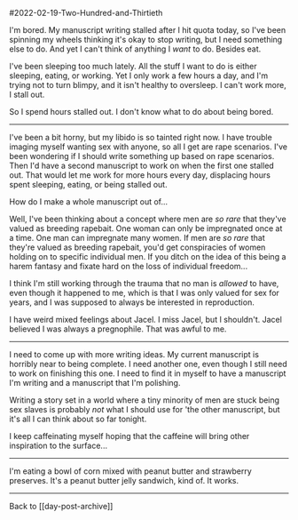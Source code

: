 #2022-02-19-Two-Hundred-and-Thirtieth

I'm bored.  My manuscript writing stalled after I hit quota today, so I've been spinning my wheels thinking it's okay to stop writing, but I need something else to do.  And yet I can't think of anything I *want* to do.  Besides eat.

I've been sleeping too much lately.  All the stuff I want to do is either sleeping, eating, or working.  Yet I only work a few hours a day, and I'm trying not to turn blimpy, and it isn't healthy to oversleep.  I can't work more, I stall out.

So I spend hours stalled out.  I don't know what to do about being bored.

---
I've been a bit horny, but my libido is so tainted right now.  I have trouble imaging myself wanting sex with anyone, so all I get are rape scenarios.  I've been wondering if I should write something up based on rape scenarios.  Then I'd have a second manuscript to work on when the first one stalled out.  That would let me work for more hours every day, displacing hours spent sleeping, eating, or being stalled out.

How do I make a whole manuscript out of...

Well, I've been thinking about a concept where men are *so rare* that they've valued as breeding rapebait.  One woman can only be impregnated once at a time.  One man can impregnate many women.  If men are *so rare* that they're valued as breeding rapebait, you'd get conspiracies of women holding on to specific individual men.  If you ditch on the idea of this being a harem fantasy and fixate hard on the loss of individual freedom...

I think I'm still working through the trauma that no man is *allowed* to have, even though it happened to me, which is that I was only valued for sex for years, and I was supposed to always be interested in reproduction.

I have weird mixed feelings about Jacel.  I miss Jacel, but I shouldn't.  Jacel believed I was always a pregnophile.  That was awful to me.

---
I need to come up with more writing ideas.  My current manuscript is horribly near to being complete.  I need another one, even though I still need to work on finishing this one.  I need to find it in myself to have a manuscript I'm writing and a manuscript that I'm polishing.

Writing a story set in a world where a tiny minority of men are stuck being sex slaves is probably *not* what I should use for 'the other manuscript, but it's all I can think about so far tonight.

I keep caffeinating myself hoping that the caffeine will bring other inspiration to the surface...

---
I'm eating a bowl of corn mixed with peanut butter and strawberry preserves.  It's a peanut butter jelly sandwich, kind of.  It works.

---
Back to [[day-post-archive]]